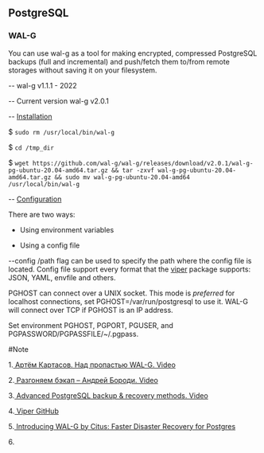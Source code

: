## PostgreSQL
### WAL-G 

You can use wal-g as a tool for making encrypted, compressed PostgreSQL backups (full and incremental) and push/fetch them to/from remote storages without saving it on your filesystem.

-- wal-g v1.1.1 - 2022

-- Current version wal-g v2.0.1 

-- [Installation](https://github.com/wal-g/wal-g#installation)

$  `sudo rm /usr/local/bin/wal-g`

$  `cd /tmp_dir`

$  `wget https://github.com/wal-g/wal-g/releases/download/v2.0.1/wal-g-pg-ubuntu-20.04-amd64.tar.gz && tar -zxvf wal-g-pg-ubuntu-20.04-amd64.tar.gz && sudo mv wal-g-pg-ubuntu-20.04-amd64 /usr/local/bin/wal-g`


-- [Configuration](https://github.com/wal-g/wal-g/blob/master/docs/PostgreSQL.md) 

There are two ways:

 - Using environment variables

- Using a config file

--config /path flag can be used to specify the path where the config file is located. 
 Config file support every format that the [viper](https://github.com/spf13/vipe) package supports: JSON, YAML, envfile and others.

PGHOST can connect over a UNIX socket. This mode is *preferred* for localhost connections, set PGHOST=/var/run/postgresql to use it. WAL-G will connect over TCP if PGHOST is an IP address.

 Set environment
 PGHOST, PGPORT, PGUSER, and PGPASSWORD/PGPASSFILE/~/.pgpass.

\#Note

1.[ Артём Картасов. Над пропастью WAL-G. Video](https://www.youtube.com/watch?v=oLhn85CDfXY)

2.[ Разгоняем бэкап – Андрей Бороди. Video](https://www.youtube.com/watch?v=bXuN4Na0cEo)

3.[ Advanced PostgreSQL backup & recovery methods. Video](https://cds.cern.ch/record/2706980)

4.[ Viper GitHub](https://github.com/spf13/viper)

5.[ Introducing WAL-G by Citus: Faster Disaster Recovery for Postgres](https://www.citusdata.com/blog/2017/08/18/introducing-wal-g-faster-restores-for-postgres/)

6.[]()
